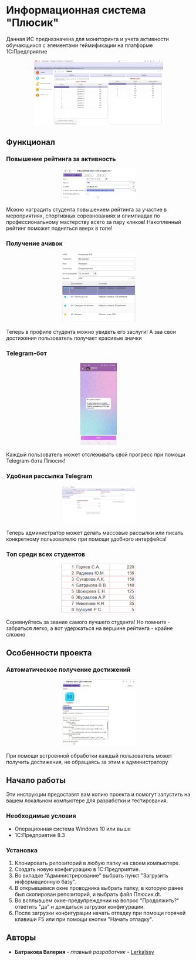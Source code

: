 
# Информационная система "Плюсик"

Данная ИС предназначена для мониторинга и учета активности обучающихся с элементами геймификации на платформе 1С:Предприятие
<p align="center">
<img src="./Справочная информация/ГлавнаяСтраница.png" width="70%"></p>

## Функционал

### Повышение рейтинга за активность 
<p align="center">
<img src="./Справочная информация/Начисление.png" width="40%"></p>
Можно наградить студента повышением рейтинга за участие в мероприятиях, спортивных соревнованиях и олимпиадах по профессиональному мастерству всего за пару кликов!
Накопленный рейтинг поможет подняться вверх в топе!

### Получение ачивок
<p align="center">
<img src="./Справочная информация/ПрофильСтудента.png" width="40%"></p>
Теперь в профиле студента можно увидеть его заслуги! А заа свои достижения пользователь получает красивые значки

### Telegram-бот
<p align="center">
<img src="./Справочная информация/Бот.gif" width="20%"></p>
Каждый пользователь может отслеживать свой прогресс при помощи Telegram-бота Плюсик! 

### Удобная рассылка Telegram
<p align="center">
<img src="./Справочная информация/Телеграм.png" width="40%"></p>
Теперь администратор может делать массовые рассылки или писать конкретному пользователю при помощи удобного интерфейса! 

### Топ среди всех студентов
<p align="center">
<img src="./Справочная информация/Топ.png" width="40%"></p>
Соревнуйтесь за звание самого лучшего студента! Но помните - забраться легко, а вот удержаться на вершине рейтинга - крайне сложно

## Особенности проекта
### Автоматическое получение достижений
<p align="center">
<img src="./Справочная информация/Достижения.jpg" width="40%"></p>
При помощи встроенной обработки каждый пользователь может получить достижения, не обращаясь за этим к администратору

## Начало работы

Эти инструкции предоставят вам копию проекта и помогут запустить на вашем локальном компьютере для разработки и тестирования.

### Необходимые условия

* Операционная система Windows 10 или выше
* 1С:Предприятие 8.3

### Установка

1. Клонировать репозиторий в любую папку на своем компьютере.
2. Создать новую конфигурацию в 1С:Предприятие.
3. Во вкладке "Администрирование" выбрать пункт "Загрузить информационную базу".
4. В открывшемся окне проводника выбрать папку, в которую ранее был скопирован репозиторий, и выбрать файл Плюсик.dt.
5. Во всплывшем окне-предупреждении на вопрос "Продолжить?" ответить "да" и дождаться загрузки конфигурации.
6. После загрузки конфигурации начать отладку при помощи горячей клавиши F5 или при помощи кнопки "Начать отладку".

    
## Авторы

* **Батракова Валерия** - *главный разработчик* - [LerkaIssy](https://github.com/LerkaIssy)

